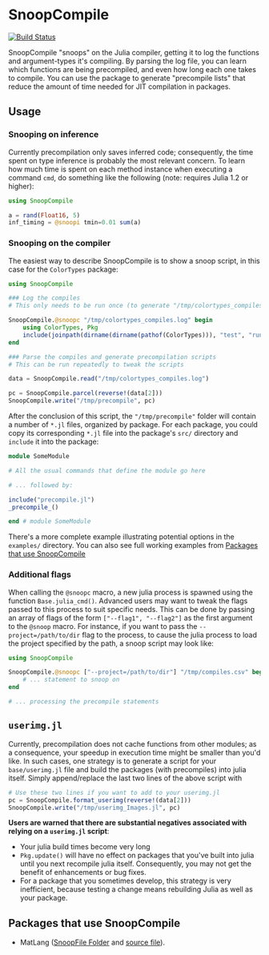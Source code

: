 # SnoopCompile

[![Build Status](https://travis-ci.org/timholy/SnoopCompile.jl.svg?branch=master)](https://travis-ci.org/timholy/SnoopCompile.jl)

SnoopCompile "snoops" on the Julia compiler, getting it to log the
functions and argument-types it's compiling.  By parsing the log file,
you can learn which functions are being precompiled, and even how long
each one takes to compile.  You can use the package to generate
"precompile lists" that reduce the amount of time needed for JIT
compilation in packages.

## Usage

### Snooping on inference

Currently precompilation only saves inferred code; consequently, the time spent on type inference
is probably the most relevant concern. To learn how much time is spent on each method instance
when executing a command `cmd`, do something like the following (note: requires Julia 1.2 or higher):

```julia
using SnoopCompile

a = rand(Float16, 5)
inf_timing = @snoopi tmin=0.01 sum(a)
```

### Snooping on the compiler

The easiest way to describe SnoopCompile is to show a snoop script, in this case for the `ColorTypes` package:

```julia
using SnoopCompile

### Log the compiles
# This only needs to be run once (to generate "/tmp/colortypes_compiles.log")

SnoopCompile.@snoopc "/tmp/colortypes_compiles.log" begin
    using ColorTypes, Pkg
    include(joinpath(dirname(dirname(pathof(ColorTypes))), "test", "runtests.jl"))
end

### Parse the compiles and generate precompilation scripts
# This can be run repeatedly to tweak the scripts

data = SnoopCompile.read("/tmp/colortypes_compiles.log")

pc = SnoopCompile.parcel(reverse!(data[2]))
SnoopCompile.write("/tmp/precompile", pc)
```

After the conclusion of this script, the `"/tmp/precompile"` folder will contain a number of `*.jl` files, organized by package.
For each package, you could copy its corresponding `*.jl` file into the package's `src/` directory
and `include` it into the package:

```jl
module SomeModule

# All the usual commands that define the module go here

# ... followed by:

include("precompile.jl")
_precompile_()

end # module SomeModule
```

There's a more complete example illustrating potential options in the `examples/` directory. You can also see full working examples from [Packages that use SnoopCompile](#Packages-that-use-SnoopCompile)

### Additional flags

When calling the `@snoopc` macro, a new julia process is spawned using the function `Base.julia_cmd()`.
Advanced users may want to tweak the flags passed to this process to suit specific needs.
This can be done by passing an array of flags of the form `["--flag1", "--flag2"]` as the first argument to the `@snoop` macro.
For instance, if you want to pass the `--project=/path/to/dir` flag to the process, to cause the julia process to load the project specified by the path, a snoop script may look like:
```julia
using SnoopCompile

SnoopCompile.@snoopc ["--project=/path/to/dir"] "/tmp/compiles.csv" begin
    # ... statement to snoop on
end

# ... processing the precompile statements
```

## `userimg.jl`

Currently, precompilation does not cache functions from other modules; as a consequence, your speedup in execution time might be smaller than you'd like. In such cases, one strategy is to generate a script for your `base/userimg.jl` file and build the packages (with precompiles) into julia itself.  Simply append/replace the last two lines of the above script with

```jl
# Use these two lines if you want to add to your userimg.jl
pc = SnoopCompile.format_userimg(reverse!(data[2]))
SnoopCompile.write("/tmp/userimg_Images.jl", pc)
```

**Users are warned that there are substantial negatives associated with relying on a `userimg.jl` script**:
- Your julia build times become very long
- `Pkg.update()` will have no effect on packages that you've built into julia until you next recompile julia itself. Consequently, you may not get the benefit of enhancements or bug fixes.
- For a package that you sometimes develop, this strategy is very inefficient, because testing a change means rebuilding Julia as well as your package.

## Packages that use SnoopCompile
- MatLang ([SnoopFile Folder](https://github.com/juliamatlab/MatLang/tree/master/SnoopCompile) and [source file](https://github.com/juliamatlab/MatLang/blob/85640e269e902b6fb68ad254f0b939e1ffb47e7d/src/MatLang.jl#L26)).

